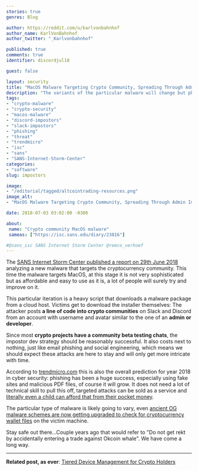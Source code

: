 ```yaml
---
stories: true
genres: Blog

author: https://reddit.com/u/karlvonbahnhof
author_name: KarlVonBahnhof
author_twitter: "_Karlvonbahnhof"

published: true
comments: true
identifier: discordjul18

guest: false

layout: security
title: "MacOS Malware Targeting Crypto Community, Spreading Through Admin Impostors"
description: "The variants of the particular malware will change but phishing and impostors are not going anywhere."
tags:
- "crypto-malware"
- "crypto-security"
- "macos-malware"
- "discord-impostors"
- "slack-impostors"
- "phishing"
- "threat"
- "trendmicro"
- "isc"
- "sans"
- "SANS-Internet-Storm-Center"
categories:
- "software"
slug: impostors

image:
- "/editorial/tagged/altcointrading-resources.png"
image_alt:
- "MacOS Malware Targeting Crypto Community, Spreading Through Admin Impostors"

date: 2018-07-03 03:02:00 -0300

about:
 name: "Crypto community MacOS malware"
 sameas: ["https://isc.sans.edu/diary/23816"]

#@sans_isc SANS Internet Storm Center @remco_verhoef
---
```


The [SANS Internet Storm Center published a report on 29th June 2018](https://isc.sans.edu/diary/23816) analyzing a new malware that targets the cryptocurrency community. This time the malware targets MacOS, at this stage it is not very sophisticated but as affordable and easy to use as it is, a lot of people will surely try and improve on it.

This particular iteration is a heavy script that downloads a malware package from a cloud host. Victims get to download the installer themselves: The attacker posts **a line of code into crypto communities** on Slack and Discord from an account with username and avatar similar to the one of an **admin or developer**.

Since most **crypto projects have a community beta testing chats**, the impostor dev strategy should be reasonably successful. It also costs next to nothing, just like email phishing and social engineering, which means we should expect these attacks are here to stay and will only get more intricate with time.

According to [trendmicro.com](https://www.trendmicro.com/vinfo/us/security/research-and-analysis/predictions/2018) this is also the overall prediction for year 2018 in cyber security: phishing has been a huge success, especially using fake sites and malicious PDF files, of course it will grow. It does not need a lot of technical skill to pull this off, targeted attacks can be sold as a service and [literally even a child can afford that from their pocket money](/security/nocturnal-stealer/).

The particular type of malware is likely going to vary, even [ancient OG malware schemes are now getting upgraded to check for cryptocurrency wallet files](https://blog.trendmicro.com/trendlabs-security-intelligence/the-new-face-of-necurs-noteworthy-changes-to-necurs-behaviors/) on the victim machine.

Stay safe out there...Couple years ago that would refer to "Do not get rekt by accidentally entering a trade against Okcoin whale". We have come a long way.


__________________________

**Related post, as ever**: [Tiered Device Management for Crypto Holders](https://www.altcointrading.net/security/device-management)
